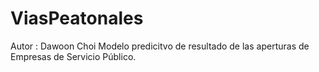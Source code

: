 # ViasPeatonales
Autor : Dawoon Choi
Modelo predicitvo de resultado de las aperturas de Empresas de Servicio Público.
